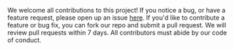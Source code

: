 We welcome all contributions to this project! If you notice a bug, or have a feature request, please open up an issue [here](https://github.com/UBC-MDS/DSCI522_GR406/issues). If you'd like to contribute a feature or bug fix, you can fork our repo and submit a pull request. We will review pull requests within 7 days. All contributors must abide by our code of conduct.
